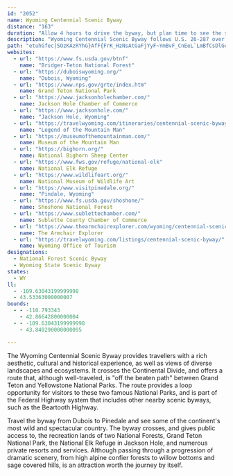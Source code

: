 ```yaml
---
id: "2052"
name: Wyoming Centennial Scenic Byway
distance: "163"
duration: "Allow 4 hours to drive the byway, but plan time to see the sights along the way."
description: "Wyoming Centennial Scenic Byway follows U.S. 26-287 over Togwotee Pass between Dubois and Moran Junction. The byway then follows U.S. 191-26-89 to Jackson. From Jackson, the continues on U.S. 189-191 to Pinedale."
path: "etuhGfec|SOzKAzRYhG}AfF{FrK_HzNsAtGaFjYyF~YmBvF_CnEeL`LmBfCsDlGoBlE}@rCeLbc@yYrfA}Tby@kDfI{CtGuGnL}GfNw\\hp@qBrEcH|QuA`EsAbEwE~Qwz@vwDcAnF_AxGi@nFe@lIUlICxEAfF`C|p@AdEO`B}@xDyAnCiAvA{LbMgInKaLhRmBjCuBxBmCxB}CdBeOrH{ThKcL`GyAlAsCrDoAjCgAnCcAxDYdBqH|w@u@fFiAnEu@|BcDlG}BnCyApAwDzBcz@hYiHrCqWzLwBjAiEnDsBpCyBzDkElL_DzGcD~DqJnJ}BlCcBxC_CtGiAlHSrFDfFzApZLtJErHeBdoADbQhApz@?|GY`MqEjgAmAlMuFlYUrBCbEdAdp@ErHGvBqFzg@sC`b@e@jFm@fEsAxGgCbJiDfJsE`LwGxM}DnGkH`K_CnEu@pBqCzLuBfGqAnCuDxGgF~J{KdWcAlCoA~D{FtRyIpUmBrE{@`BaAvAcA`AiWnOsA`A_BjB_D~F{AnBkNjJyAz@cDfAwBV}HGsCLcH`BeLdAsCdAgSnPcXtPyCzAoNxEua@pVmUxKsEdCs@z@y@~A}B`G}BzCkAn@aMlCkJ`BeHdAu@@iAAoCe@oIuDuAe@iAQmBDeB`@aFjBsF~BsBfAyAjAsB`JcAlCmAxAsElC{@v@Y`@S`@_AvDE`BBfCZ|Bj@zAxBxE~@dDLx@HlCKzBKp@eA`DoA~Au_@`^oMdMyDxF_PrWi@jAm@xBiEvYCtCPbCJl@b@fBp@xArA~AlBjArBRnRl@lBr@x@x@~@~Ah@xA`@rBFdCCzAeCh_@S`Bi@~Cy@fBiFlFaFbHoKrSq@lBStAGhA@zCd@|K?jBI~A[~Bi@rBs@rAsA`B_OlPeBhC_BpC}AjD}BvFeAbD]`BElDx@bYC~AKnAOhAYx@g@hAwAjBaBr@eCPaHCcE\\aCf@qBr@{DbCyGfG{]pQ}AfAY^e@v@m@rAe@nCIvB\\nMKxBWrBmF`R}BfGiAhLo@fCsAjCsGnIsClCaAVeADsEw@cAEeAPuArAaEtIsA~Ci@lB_@rBe@zIc@jCi@~Ay@nAcBjByC~AiAX{I]cGDaBPoE~@iC^kYzFyADmE_@aDL{@\\yBrAw@p@yAzBeAjDsAnGiAbIO|CBzCTlDrAnI@jAGbAcAhGmAxEk@`AqDfC{@pAa@rAkAzJEpBPzB|B`KRlBFvBKfDeAhKIdBCrBrA`i@JvBfBdQ?vAErAQ~Aa@lA_BhD{NzVuCrF_JzT}Lr\\o@lBuDzOcO`c@e@jAsA`CsGzJm@pAs@~Bq@fFgAdDu@fAgDnDyAdCm@rAcIpZc@jAyAxB_Ar@}S`N{B`BwBrB{dAxnAmFbHsAvBsD`HeFrK}EvKuBdEoLbW_BnEcB`Go@dD}Dh]}AvGeBdGwA`EeBfEyBrEsU|]}@dBw@fC]`BYdE?~AJtC|AtI~P`x@t@nEn@jH|@hNlIxjARnG?~ES`Gu@bKyAxI}E|R}@zDq@|D{Cj[e@`GStGFjHT|Cl@dGd@fCxAjGdMd\\pAhEr@dD|@~F^tFHvCCtHKfDe@lFgBnJi@xEStDAxKIdCYnDo@pCcEfL}@tC[fBO~B?tBz@dNBlE_@`FYzAuBrHaDtIsBpEcBrC{JbMeAjBs@fBc@dB[dCIbACjDxAra@BfGQtFg@xDmA|FoGvQwBtIu@lFaBrOAvCNhBN`Ar@fBtDjFz@~Ax@`DjAzGb@fD?dBWjC[`BaJhWe@nCOdC?fG~@dJHnBIvCy@`Hw@zKQ|E?|BThGrBh\\?`AEdEStB[|B{BpJQdC?fAJbBrAvKR`G_@lUYtEiAnMo@~E}Cv[YlFsBlo@a@bJ[fCaAdFmAbEcAbCuCxE{FbHmExGyD|HaCfG{AjFgCzKyA|K[vC_@rGY`MDzEN`H^hHt@fH|AxJx@`E|DtNx@rD~@tHLvBFfHi@tbAa@~Km@rH_AnHeAzGwDnO}V|_A}@lE_BdWiA|Xs@`Mu@lI_@lCc@rEyAtTUtFIrG?|JXrKZnFlCbZRlDHrJCx`@F~Df@zFlC`OTlEA`EYpDmCpQm@jFOvCLlJT|DjHnl@\\lHIfF]tB_@bByA`DuGnLk@xAo@`Cm@rGIrCHfCDdB\\xCd@tBr@vBbCxDbC~BrBtArEv@lUi@vHGhFj@pDz@lBl@bFvBbFjD`DtCvCfDrMjTxBxClCvCnCtCpDrCrDdC|EdCpFxB|DbAvEx@hEd@lVpB`HtA|GpClDxB|E~DxEfFhL|NlG~FxCzBlBlAjI~DbH~B|RtCzIdBdDx@zHpB`IrC`IlDxGrDzGlErFnElIzHxH~HrDlEnGnJtE`J`AdC`E|L|BrKxBzNhAhOr@zS~@zI~@nF|AlGjClHjBzCrCxCjKzG~AvAtC~CzD`GjAzB~HxKvF`HjNtOvEzHdAfChAjDx@|Eb@~FDrFo@bP?`BPpD`@rC~@nDbG`NbBdGh@~C~@zH^fHHzGE`Io@`KcB|KgFhVo@dEWdCQfGPhHRdBx@zEr@jCr@lBdAzBnBpCbN`QpHvI~H~I~IhJjN`MtK`JfIdGtIbHlKnJjOzOxNbQbG`IjGxIhTb\\rCtEbGxIjFhF|DxCrBdAbE~AvGxBrGfDlAt@|CpC|H~HjG`EbFrBrDdA|B^rFZjK?lF^`IjAnIfCnBx@bFfCvEdDpLbKxC|BfCxArFxBbDt@zGp@rFL|DEpGf@xFpAtFdBxCr@lDr@fGr@xDpA|BnAzBpBlAvAjJhPfCrDvCtD~CdDbDtClNxKjCnCbCvC|E`HbHhM`D`FhClDdN`Ore@lf@xHlHnJfI|VbRjItG`e@|\\jElCfIjDlDfAnvBvd@tF|@jFn@|eClU~LdDdcAb_@pl@dMrDn@rOZ~`DuAzFTnDx@j^tN|CdAlOdDtEhBdMpG`FlB~B`@lBJzOSlD^xAf@hCpAnJtFnFrDh\\vZ|H`H|BxA`LfG~QpIbDnB`WtSfLvJfDbChDxAnBd@nLz@|EJbHz@bp@~NrDl@rFXlSJ`b@CA|^`@jD`A`DtSp]pBhHnBbYbDrg@TdFh@|Er@fCjArCf@x@fC|BtCxA|DnA~OdGhCj@vF^`m@?rU}@|JoBjHsBzIyCdb@mKnKuDbHwBbO_E~FyBnGoDvJyJ|DiF`JsIlGgDxa@sNrEiBpLsDdI_Dt\\}KhDqAhB_ApHyGtByCfBaDfYev@jAeCtJoOnSwZ~ByChKaJfLuFfKkDtCm@|\\aE|GkA`Be@tN_HrEaBlASdESzX`EhE?jEw@rEoBrE_Dv@y@dD{EnLiWlJqPfZ}b@fFgG|P{M`BsBdIsMtBwClBqB|G{D`Cq@tDe@jEQhDJzFxArF~BfGxBpGz@vKV`Kj@|Dx@`_Al_@rXzFfWhFbC]vBaAn@y@~@eBb@eB^{C~C}ZLwCOiE_@aEDeA|@yGCuRHqRs@iJOkGJmEfAgHtg@eiCl@{ArAsA|DyC~CwC`FiHpEoLbFyRx@yAxEiEdCwDpAmAfE{AzBsA|AqAfPkQtAeBnDoGnO{Ut@mBvAyDh@_CnB}LrAeExNc^nCaIrA{EhBoIxAgOr@wPjCgOf@iE?{KIwKH{Ax@yEjCgGtGiLjIcNdAeCl@sCj@oKLeAdBsFRgBYmKb@sCZ_Ah@_AlAaAtBsAbAkAh@mAX_BDsAAyAeAgKQsFDuDX_JO{FN{BrByHHmA@eBoBcTc@uGNcCRoA`B_HVaC?qDs@wD{BeHs@{E_@cX?aCJyClAaRZuHEwCe@uGBmBd@{FRgIc@eFaAaDuAmCiBmBmBmAcFqCcBaB_AeBiAqEo@qGi@eDo@sBu@aBeCyCeBcBcAiAy@wAiAsCyCiNuBuIm@yD?_Ed@sDfDqK^qBDsFa@oH@gBRsBnAkGXsCDuFuA_h@?kBP_Bv@aDz@{AjFwG|F{I~BgCdLuJxEgDlCq@`JaBvC}A~PmStCgG|@wAn@m@pFkDtBaB|AaBlAsCvFaRd@uEh@yMT{Bh@cCxAmDpMqV`DgEhEyDtGsE|DaCtD{AbEw@lc@gEhBk@vA{@~BkBz@eA`AeBjAgDr@uCh@sEnC}Yv@oChAwAvHmFxBkAnEmD|BoCvBeDlDgJtAoFx@eF|AwQ~AgUHsDUaFmAoFe@gA{MmPcAyAy@mBc@kBOgAEmCZaGxHms@bFig@~AeIj@gBzBqE``AquA|DaFj_@si@xD_IvGoOrAmCbBmCrBgCxCkCn]eXzPgNxAu@fCy@vMkDlAk@hByAzYkXxVoVz^y\\jnAgkA|KeJlj@uh@vUaTbz@gw@bAkArBeDb@aAdA_D`@_BjBuK~Nq{@`I{g@hQcbAZ{CB_DIyAOyA]}Ak@cBoC}G[aAc@gC[uD{A{y@s@om@oBmqANmE^gCj@kChNwa@xCqJ|@sETmCD_EOuE_BoXDgFRkCnSwuAdAaJ?_C]yDkFqZm@oE{@mJYuFM_EI{LRgIv@iMr@sGz@eGbFyWt@kCp@yAdAkBxB{Bnd@e_@hBgA|B_AfImCzD_Bh@]tByBx@mAfAaCv@sCh@yDLmDIgDm@oEo@_C_BqE{Lc[_AmCa@{AWyAOmC@_C^gDpBcLXsEDaLHkB^mD^eBd@uAnA}BzCyCpM{IfDsC~AmBl@gAd@sBRsAF_C{@iSEkDTqHb@qEZyBd@uCr@_DbAuClBeEzAwBlBcBvCwAfJsDnB_AxB{AdKuN`Ykb@xIgMbBsBpDoDdC_CvEeDfE_ClEmBzpBaq@js@kUfCg@hDSvFIlF^~aAtQlFd@hHK~HkAzHoCtBqAxCoBzl@kk@~N}LtI_HnFuDrR_OvGgG~AoB|V__@pq@_cAjCgEdF_GhFaF~FeE`IeEbf@sT|BqAxC{BfGsGdKiN`NaSpImL~C}DfUiVpcAseApDqCjGmDlH{CvJiCtKoAx`Eqa@lVsBtRsBhPgCp\\mHvYeGn_@iHvFe@hkAmCjKy@nHgAh`@_IhMsAv]yBpGYzNQfe@r@|FAxDw@xCaA`DaChBqBlCcEvAwDx@mD`@kCTiEj@}StAit@nAgk@hAuZpIkaE^gOr@mPxAyMt@_FnAeG|AcGjH{U|H}UrBoIf@eCj@_FXoE@gFEkDgCub@QeMXeP`@qFnEyb@|NumArE_a@jGyc@f@kFJaD@{Gi@wRAmDHkFn@gIhBmKrBsGrAcDz]aq@zBaFbAqCvAaEhBoIh@eEj@{GPyDFgHk@owBJedC?atAOgGD{G"
websites:
  - url: "https://www.fs.usda.gov/btnf"
    name: "Bridger-Teton National Forest"
  - url: "https://duboiswyoming.org/"
    name: "Dubois, Wyoming"
  - url: "https://www.nps.gov/grte/index.htm"
    name: Grand Teton National Park
  - url: "https://www.jacksonholechamber.com/"
    name: Jackson Hole Chamber of Commerce
  - url: "https://www.jacksonhole.com/"
    name: "Jackson Hole, Wyoming"
  - url: "https://travelwyoming.com/itineraries/centennial-scenic-byway/"
    name: "Legend of the Mountain Man"
  - url: "https://museumofthemountainman.com/"
    name: Museum of the Mountain Man
  - url: "https://bighorn.org/"
    name: National Bighorn Sheep Center
  - url: "https://www.fws.gov/refuge/national-elk"
    name: National Elk Refuge
  - url: "https://www.wildlifeart.org/"
    name: National Museum of Wildlife Art
  - url: "https://www.visitpinedale.org/"
    name: "Pindale, Wyoming"
  - url: "https://www.fs.usda.gov/shoshone/"
    name: Shoshone National Forest
  - url: "https://www.sublettechamber.com/"
    name: Sublette County Chamber of Commerce
  - url: "https://www.thearmchairexplorer.com/wyoming/centennial-scenic-byway.php"
    name: The Armchair Explorer
  - url: "https://travelwyoming.com/listings/centennial-scenic-byway/"
    name: Wyoming Office of Tourism
designations:
  - National Forest Scenic Byway
  - Wyoming State Scenic Byway
states:
  - WY
ll:
  - -109.63043199999998
  - 43.53363000000007
bounds:
  - - -110.793343
    - 42.86642800000004
  - - -109.63043199999998
    - 43.840290000000095

---
```


The Wyoming Centennial Scenic Byway provides travellers with a rich aesthetic, cultural and historical experience, as well as views of diverse landscapes and ecosystems. It crosses the Continental Divide, and offers a route that, although well-traveled, is "off the beaten path" between Grand Teton and Yellowstone National Parks. The route provides a loop opportunity for visitors to these two famous National Parks, and is part of the Federal Highway system that includes other nearby scenic byways, such as the Beartooth Highway.

Travel the byway from Dubois to Pinedale and see some of the continent's most wild and spectacular country. The byway crosses, and gives public access to, the recreation lands of two National Forests, Grand Teton National Park, the National Elk Refuge in Jackson Hole, and numerous private resorts and services. Although passing through a progression of dramatic scenery, from high alpine confier forests to willow bottoms and sage covered hills, is an attraction worth the journey by itself.

